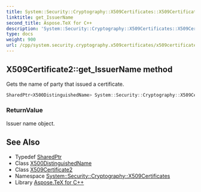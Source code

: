 ```yaml
---
title: System::Security::Cryptography::X509Certificates::X509Certificate2::get_IssuerName method
linktitle: get_IssuerName
second_title: Aspose.TeX for C++
description: 'System::Security::Cryptography::X509Certificates::X509Certificate2::get_IssuerName method. Gets the name of party that issued a certificate in C++.'
type: docs
weight: 900
url: /cpp/system.security.cryptography.x509certificates/x509certificate2/get_issuername/
---
```

## X509Certificate2::get_IssuerName method


Gets the name of party that issued a certificate.

```cpp
SharedPtr<X500DistinguishedName> System::Security::Cryptography::X509Certificates::X509Certificate2::get_IssuerName() const
```


### ReturnValue

Issuer name object.

## See Also

* Typedef [SharedPtr](../../../system/sharedptr/)
* Class [X500DistinguishedName](../../x500distinguishedname/)
* Class [X509Certificate2](../)
* Namespace [System::Security::Cryptography::X509Certificates](../../)
* Library [Aspose.TeX for C++](../../../)

